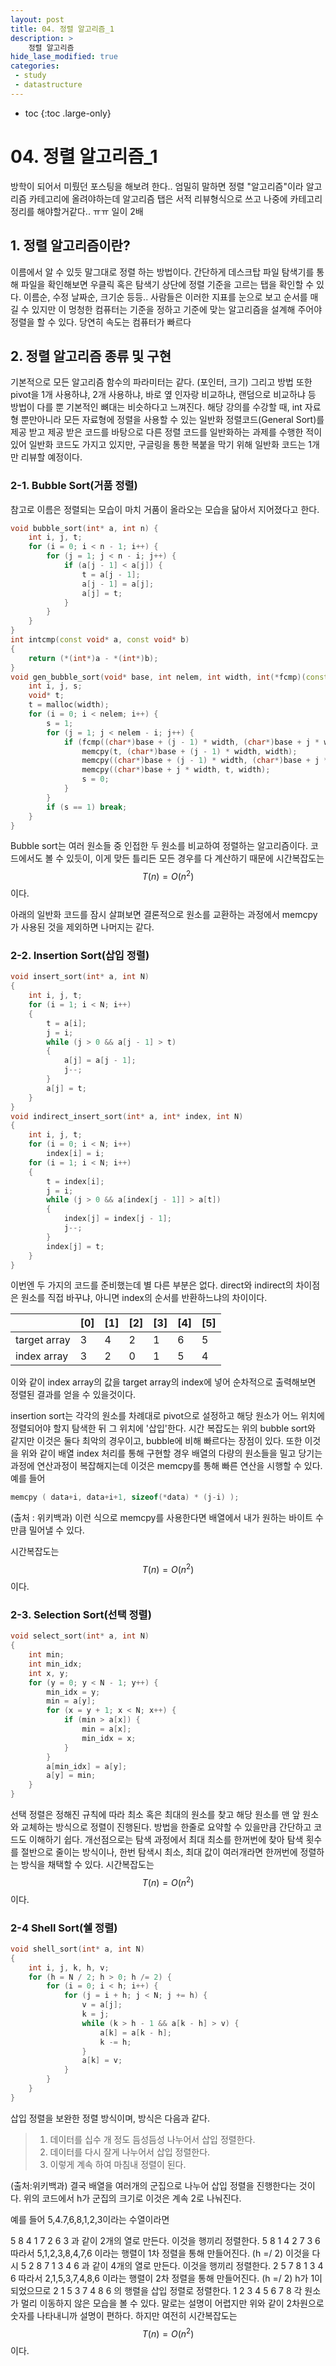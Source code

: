 ```yaml
---
layout: post
title: 04. 정렬 알고리즘_1
description: >
    정렬 알고리즘
hide_lase_modified: true
categories:
 - study
 - datastructure
---
```

* toc
{:toc .large-only}

<script async src="https://pagead2.googlesyndication.com/pagead/js/adsbygoogle.js?client=ca-pub-8919104066540378"
     crossorigin="anonymous"></script>

# 04. 정렬 알고리즘_1
방학이 되어서 미뤘던 포스팅을 해보려 한다.. 엄밀히 말하면 정렬 "알고리즘"이라 알고리즘 카테고리에 올려야하는데 알고리즘 탭은 서적 리뷰형식으로 쓰고 나중에 카테고리 정리를 해야할거같다.. ㅠㅠ 일이 2배

## 1. 정렬 알고리즘이란?
이름에서 알 수 있듯 말그대로 정렬 하는 방법이다. 간단하게 데스크탑 파일 탐색기를 통해 파일을 확인해보면 우클릭 혹은 탐색기 상단에 정렬 기준을 고르는 탭을 확인할 수 있다. 이름순, 수정 날짜순, 크기순 등등..
사람들은 이러한 지표를 눈으로 보고 순서를 매길 수 있지만 이 멍청한 컴퓨터는 기준을 정하고 기준에 맞는 알고리즘을 설계해 주어야 정렬을 할 수 있다. 당연히 속도는 컴퓨터가 빠르다

## 2. 정렬 알고리즘 종류 및 구현
기본적으로 모든 알고리즘 함수의 파라미터는 같다. (포인터, 크기)
그리고 방법 또한 pivot을 1개 사용하냐, 2개 사용하냐, 바로 옆 인자랑 비교하냐, 랜덤으로 비교하냐 등 방법이 다를 뿐 기본적인 뼈대는 비슷하다고 느껴진다.
해당 강의를 수강할 때, int 자료형 뿐만아니라 모든 자료형에 정렬을 사용할 수 있는 일반화 정렬코드(General Sort)를 제공 받고 제공 받은 코드를 바탕으로 다른 정렬 코드를 일반화하는 과제를 수행한 적이 있어 일반화 코드도 가지고 있지만, 구글링을 통한 복붙을 막기 위해 일반화 코드는 1개만 리뷰할 예정이다.
### 2-1. Bubble Sort(거품 정렬)
참고로 이름은 정렬되는 모습이 마치 거품이 올라오는 모습을 닮아서 지어졌다고 한다.
~~~cpp
void bubble_sort(int* a, int n) {
	int i, j, t;
	for (i = 0; i < n - 1; i++) {
		for (j = 1; j < n - i; j++) {
			if (a[j - 1] < a[j]) {
				t = a[j - 1];
				a[j - 1] = a[j];
				a[j] = t;
			}
		}
	}
}
int intcmp(const void* a, const void* b)
{
	return (*(int*)a - *(int*)b);
}
void gen_bubble_sort(void* base, int nelem, int width, int(*fcmp)(const void*, const void*)) {
	int i, j, s;
	void* t;
	t = malloc(width);
	for (i = 0; i < nelem; i++) {
		s = 1;
		for (j = 1; j < nelem - i; j++) {
			if (fcmp((char*)base + (j - 1) * width, (char*)base + j * width) > 0) {
				memcpy(t, (char*)base + (j - 1) * width, width);
				memcpy((char*)base + (j - 1) * width, (char*)base + j * width, width);
				memcpy((char*)base + j * width, t, width);
				s = 0;
			}
		}
		if (s == 1) break;
	}
}

~~~

Bubble sort는 여러 원소들 중 인접한 두 원소를 비교하여 정렬하는 알고리즘이다. 코드에서도 볼 수 있듯이, 이게 맞든 틀리든 모든 경우를 다 계산하기 때문에 시간복잡도는 $$T(n) = O(n^2)$$ 이다.

아래의 일반화 코드를 잠시 살펴보면 결론적으로 원소를 교환하는 과정에서 memcpy가 사용된 것을 제외하면 나머지는 같다.

### 2-2. Insertion Sort(삽입 정렬)
~~~cpp
void insert_sort(int* a, int N)
{
	int i, j, t;
	for (i = 1; i < N; i++)
	{
		t = a[i];
		j = i;
		while (j > 0 && a[j - 1] > t)
		{
			a[j] = a[j - 1];
			j--;
		}
		a[j] = t;
	}
}
void indirect_insert_sort(int* a, int* index, int N)
{
	int i, j, t;
	for (i = 0; i < N; i++)
		index[i] = i;
	for (i = 1; i < N; i++)
	{
		t = index[i];
		j = i;
		while (j > 0 && a[index[j - 1]] > a[t])
		{
			index[j] = index[j - 1];
			j--;
		}
		index[j] = t;
	}
}
~~~
이번엔 두 가지의 코드를 준비했는데 별 다른 부분은 없다. direct와 indirect의 차이점은 원소를 직접 바꾸냐, 아니면 index의 순서를 반환하느냐의 차이이다.

||[0]|[1]|[2]|[3]|[4]|[5]|
|---|---|---|---|---|---|---|
|target array|3|4|2|1|6|5|
|index array |3|2|0|1|5|4|  

이와 같이 index array의 값을 target array의 index에 넣어 순차적으로 출력해보면 정렬된 결과를 얻을 수 있을것이다.

insertion sort는 각각의 원소를 차례대로 pivot으로 설정하고 해당 원소가 어느 위치에 정렬되어야 할지 탐색한 뒤 그 위치에 '삽입'한다. 시간 복잡도는 위의 bubble sort와 같지만 이것은 둘다 최악의 경우이고, bubble에 비해 빠르다는 장점이 있다.
또한 이것을 위와 같이 배열 index 처리를 통해 구현할 경우 배열의 다량의 원소들을 밀고 당기는 과정에 연산과정이 복잡해지는데 이것은 memcpy를 통해 빠른 연산을 시행할 수 있다.
예를 들어
~~~cpp
memcpy ( data+i, data+i+1, sizeof(*data) * (j-i) );
~~~
(출처 : 위키백과)
이런 식으로 memcpy를 사용한다면 배열에서 내가 원하는 바이트 수 만큼 밀어낼 수 있다.

시간복잡도는 $$T(n) = O(n^2)$$ 이다.

### 2-3. Selection Sort(선택 정렬)
~~~cpp
void select_sort(int* a, int N)
{
	int min;
	int min_idx;
	int x, y;
	for (y = 0; y < N - 1; y++) {
		min_idx = y;
		min = a[y];
		for (x = y + 1; x < N; x++) {
			if (min > a[x]) {
				min = a[x];
				min_idx = x;
			}
		}
		a[min_idx] = a[y];
		a[y] = min;
	}
}
~~~
선택 정렬은 정해진 규칙에 따라 최소 혹은 최대의 원소를 찾고 해당 원소를 맨 앞 원소와 교체하는 방식으로 정렬이 진행된다. 방법을 한줄로 요약할 수 있을만큼 간단하고 코드도 이해하기 쉽다.
개선점으로는 탐색 과정에서 최대 최소를 한꺼번에 찾아 탐색 횟수를 절반으로 줄이는 방식이나,
한번 탐색시 최소, 최대 값이 여러개라면 한꺼번에 정렬하는 방식을 채택할 수 있다.
시간복잡도는 $$T(n) = O(n^2)$$ 이다.

### 2-4 Shell Sort(쉘 정렬)
~~~cpp
void shell_sort(int* a, int N)
{
	int i, j, k, h, v;
	for (h = N / 2; h > 0; h /= 2) {
		for (i = 0; i < h; i++) {
			for (j = i + h; j < N; j += h) {
				v = a[j];
				k = j;
				while (k > h - 1 && a[k - h] > v) {
					a[k] = a[k - h];
					k -= h;
				}
				a[k] = v;
			}
		}
	}
}
~~~
삽입 정렬을 보완한 정렬 방식이며, 방식은 다음과 같다.
>1. 데이터를 십수 개 정도 듬성듬성 나누어서 삽입 정렬한다.
>2. 데이터를 다시 잘게 나누어서 삽입 정렬한다.
>3. 이렇게 계속 하여 마침내 정렬이 된다.

(출처:위키백과)
결국 배열을 여러개의 군집으로 나누어 삽입 정렬을 진행한다는 것이다.
위의 코드에서 h가 군집의 크기로 이것은 계속 2로 나눠진다.

예를 들어
5,4.7,6,8,1,2,3이라는 수열이라면

5 8
4 1
7 2
6 3
과 같이 2개의 열로 만든다. 이것을 행끼리 정렬한다.
5 8
1 4
2 7
3 6
따라서 5,1,2,3,8,4,7,6 이라는 행렬이 1차 정렬을 통해 만들어진다. (h =/ 2)
이것을 다시
5 2 8 7
1 3 4 6
과 같이 4개의 열로 만든다. 이것을 행끼리 정렬한다.
2 5 7 8
1 3 4 6
따라서 2,1,5,3,7,4,8,6 이라는 행렬이 2차 정렬을 통해 만들어진다. (h =/ 2)
h가 1이 되었으므로
2 1 5 3 7 4 8 6 의 행렬을 삽입 정렬로 정렬한다.
1 2 3 4 5 6 7 8
각 원소가 멀리 이동하지 않은 모습을 볼 수 있다.
말로는 설명이 어렵지만 위와 같이 2차원으로 숫자를 나타내니까 설명이 편하다.
하지만 여전히 시간복잡도는 $$T(n) = O(n^2)$$ 이다.
